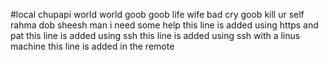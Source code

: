 #local
chupapi world
world goob 
goob life
wife bad
cry goob
kill ur self
rahma dob
sheesh man i need some help
this line is added using https and pat
this line is added using ssh 
this line is added using ssh with a linus machine
this line is added in the remote

